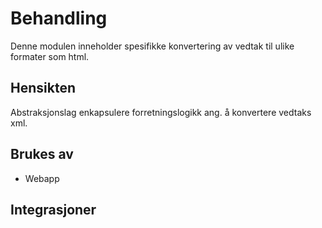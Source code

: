 # Behandling

Denne modulen inneholder spesifikke konvertering av vedtak til ulike formater som html.


## Hensikten
Abstraksjonslag enkapsulere forretningslogikk ang. å konvertere vedtaks xml.

## Brukes av
* Webapp

## Integrasjoner
